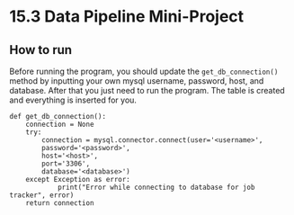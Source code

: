 # 15.3 Data Pipeline Mini-Project

## How to run
Before running the program, you should update the `get_db_connection()` method by inputting your own mysql username, password, host, and database. After that you just need to run the program. The table is created and everything is inserted for you.

```
def get_db_connection():
    connection = None
    try:
        connection = mysql.connector.connect(user='<username>',
        password='<password>',
        host='<host>',
        port='3306',
        database='<database>')
    except Exception as error:
            print("Error while connecting to database for job tracker", error)
    return connection
```

